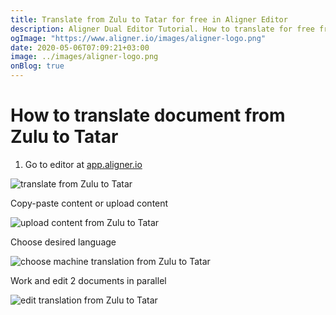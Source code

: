 ```yaml
---
title: Translate from Zulu to Tatar for free in Aligner Editor
description: Aligner Dual Editor Tutorial. How to translate for free from Zulu to Tatar. Aligner is multilingual document management platform. 
ogImage: "https://www.aligner.io/images/aligner-logo.png"
date: 2020-05-06T07:09:21+03:00
image: ../images/aligner-logo.png
onBlog: true
---
```


# How to translate document from Zulu to Tatar

1. Go to editor at [app.aligner.io](https://app.aligner.io "Aligner App web page")

![translate from Zulu to Tatar](../aligner-blank-editor.png "translate from Zulu to Tatar")

Copy-paste content or upload content

![upload content from Zulu to Tatar](../aligner-uploaded-document.png "upload content from Zulu to Tatar")

Choose desired language

![choose machine translation from Zulu to Tatar](../aligner-language-dropdown.png "choose machine translation from Zulu to Tatar")

Work and edit 2 documents in parallel

![edit translation from Zulu to Tatar](../aligner-double-sitded-editor.png "edit translation from Zulu to Tatar")

